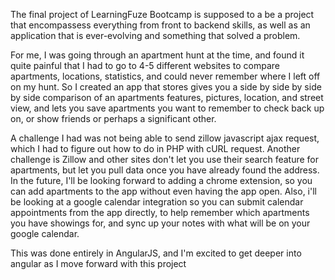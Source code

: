 The final project of LearningFuze Bootcamp is supposed to a be a project that encompassess everything from front to backend skills, as well as an application that is ever-evolving and something that solved a problem. 

For me, I was going through an apartment hunt at the time, and found it quite painful that I had to go to 4-5 different websites to compare apartments, locations, statistics, and could never remember where I left off on my hunt. So I created an app that stores gives you a side by side by side by side comparison of an apartments features, pictures, location, and street view, and lets you save apartments you want to remember to check back up on, or show friends or perhaps a significant other. 

A challenge I had was not being able to send zillow javascript ajax request, which I had to figure out how to do in PHP with cURL request. Another challenge is Zillow and other sites don't let you use their search feature for apartments, but let you pull data once you have already found the address. In the future, I'll be looking forward to adding a chrome extension, so you can add apartments to the app without even having the app open. Also, i'll be looking at a google calendar integration so you can submit calendar appointments from the app directly, to help remember which apartments you have showings for, and sync up your notes with what will be on your google calendar.

This was done entirely in AngularJS, and I'm excited to get deeper into angular as I move forward  with this project
